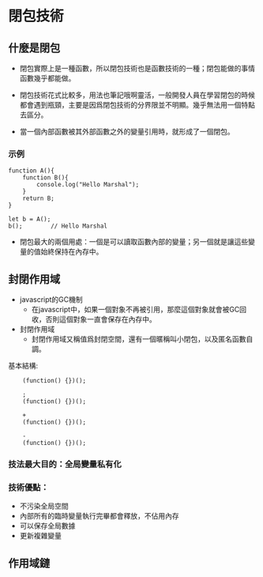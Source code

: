 # 閉包技術
## 什麼是閉包
- 閉包實際上是一種函數，所以閉包技術也是函數技術的一種；閉包能做的事情函數幾乎都能做。

- 閉包技術花式比較多，用法也筆記哦啊靈活，一般開發人員在學習閉包的時候都會遇到瓶頸，主要是因爲閉包技術的分界限並不明顯。幾乎無法用一個特點去區分。

- 當一個內部函數被其外部函數之外的變量引用時，就形成了一個閉包。

### 示例
```
function A(){
    function B(){
        console.log("Hello Marshal");
    }
    return B;
}

let b = A();
b();        // Hello Marshal
```
- 閉包最大的兩個用處：一個是可以讀取函數內部的變量；另一個就是讓這些變量的值始終保持在內存中。

## 封閉作用域
- javascript的GC機制
    - 在javascript中，如果一個對象不再被引用，那麼這個對象就會被GC回收，否則這個對象一直會保存在內存中。
- 封閉作用域
    - 封閉作用域又稱值爲封閉空間，還有一個暱稱叫小閉包，以及匿名函數自調。

基本結構:
```
    (function() {})();

    ;
    (function() {})();

    +
    (function() {})();

    -
    (function() {})();
```

### 技法最大目的：全局變量私有化
### 技術優點：
- 不污染全局空間
- 內部所有的臨時變量執行完畢都會釋放，不佔用內存
- 可以保存全局數據
- 更新複雜變量

## 作用域鏈
